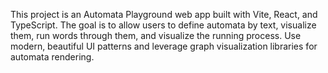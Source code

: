 <!-- Use this file to provide workspace-specific custom instructions to Copilot. For more details, visit https://code.visualstudio.com/docs/copilot/copilot-customization#_use-a-githubcopilotinstructionsmd-file -->

This project is an Automata Playground web app built with Vite, React, and TypeScript. 
The goal is to allow users to define automata by text, visualize them, run words through them, and visualize the running process. 
Use modern, beautiful UI patterns and leverage graph visualization libraries for automata rendering.
